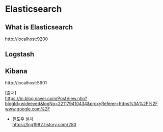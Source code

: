 # Elasticsearch

## What is Elasticsearch
http://localhost:9200

## Logstash

## Kibana
http://localhost:5601

[출처]  
https://m.blog.naver.com/PostView.nhn?blogId=wideeyed&logNo=221179410434&proxyReferer=https%3A%2F%2Fwww.google.com%2F  

- 윈도우 설치  
https://lng1982.tistory.com/283